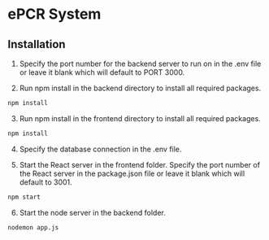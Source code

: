 
# ePCR System


## Installation

1. Specify the port number for the backend server to run on in the .env file or leave it blank which will default to PORT 3000.

2. Run npm install in the backend directory to install all required packages.

```bash
npm install
```

3. Run npm install in the frontend directory to install all required packages.

```bash
npm install
```
4. Specify the database connection in the .env file.

5. Start the React server in the frontend folder. Specify the port number of the React server in the package.json file or leave it blank which will default to 3001.

```bash
npm start
```

6. Start the node server in the backend folder.

```bash
nodemon app.js
```
